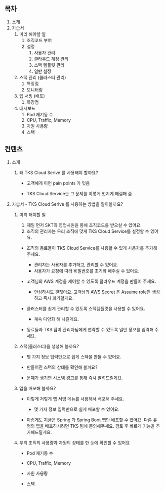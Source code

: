 ## 목차 

1. 소개
2. 자습서
   1. 미리 해야할 일 
      1. 조직코드 부여
      2. 설정
         1. 사용자 관리
         2. 클라우드 계정 관리
         3. 스택 템플릿 관리
         4. 일반 설정
   2. 스택 관리 (클러스터 관리)
      1. 특장점
      2. 모니터링
   3. 앱 서빙 (배포)
      1. 특장점
   4. 대시보드
      1. Pod 재기동 수
      2. CPU, Traffic, Memory
      3. 자원 사용량
      4. 스택



## 컨텐츠 

1. 소개

   1. 왜 TKS Cloud Serive 를 사용해야 할까요?

        - 고객에게 이런 pain points 가 잇음 

        - TKS Cloud Service는 그 문제를 이렇게 멋지게 해결해 줌



2. 자습서  - TKS Cloud Serive 를 사용하는 방법을 알아볼까요?

   1. 미리 해야할 일

      1. 제일 먼저 SKT의 영업사원을 통해 조직코드를 받으실 수 있어요.
      2. 조직의 관리자는 우리 조직에 맞게 TKS Cloud Service를 설정할 수 있어요.

      - 조직의 동료들이 TKS Cloud Service를 사용할 수 있게 사용자를 추가해 주세요.
        - 관리자는 사용자를  추가하고, 관리할 수 있어요.
        - 사용자가 요청에 따라 비밀번호를 초기화 해주실 수 있어요.

      - 고객님의 AWS 계정을 제어할 수 있도록 클라우드 계정을 만들어 주세요.
        - 안심하셔도 괜찮아요. 고객님의 AWS Secret 은 Assume role만 생성하고 즉시 폐기할게요. 

      - 클러스터를 쉽게 관리할 수 있도록 스택템플릿을 사용할 수 있어요.
        - 계속 다양화 해 나갈게요.

      - 동료들과 TKS 팀이 관리자님에게 연락할 수 있도록 일반 정보를 입력해 주세요. 

        

   2. 스택(클러스터)을  생성해 볼까요?

      - 몇 가지 정보 입력만으로 쉽게 스택을 만들 수 있어요.

      - 만들어진 스택의 상태를 확인해 볼까요?

      - 문제가 생기면 시스템 경고를 통해 즉시 알려드릴게요.

        

   3. 앱을 배포해 볼까요?

      - 이렇게 저렇게 앱 서빙 메뉴를 사용해서 배포해 주세요.
        - 몇 가지 정보 입력만으로 쉽게 배포할 수 있어요.

      - 아쉽게도 지금은 Spring 과 Spring Boot 앱만 배포할 수 있어요.
        다른 유형의 앱을 배포하시려면 TKS 팀에 문의해주세요. 검토 후 빠르게 기능을 추가해드릴게요.

        

   4. 우리 조직의 사용량과 자원의 상태를 한 눈에 확인할 수 있어요

      - Pod 재기동 수

      - CPU, Traffic, Memory

      - 자원 사용량

      - 스택
